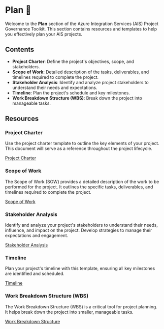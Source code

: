 # Plan 📅

Welcome to the **Plan** section of the Azure Integration Services (AIS) Project Governance Toolkit. This section contains resources and templates to help you effectively plan your AIS projects.

## Contents

- **Project Charter**: Define the project's objectives, scope, and stakeholders.
- **Scope of Work**: Detailed description of the tasks, deliverables, and timelines required to complete the project.
- **Stakeholder Analysis**: Identify and analyze project stakeholders to understand their needs and expectations.
- **Timeline**: Plan the project's schedule and key milestones.
- **Work Breakdown Structure (WBS)**: Break down the project into manageable tasks.

## Resources

### Project Charter
Use the project charter template to outline the key elements of your project. This document will serve as a reference throughout the project lifecycle.

[Project Charter](/Templates/Project_Charter_Template.md)

### Scope of Work
The Scope of Work (SOW) provides a detailed description of the work to be performed for the project. It outlines the specific tasks, deliverables, and timelines required to complete the project.

[Scope of Work](/Templates/Scope_of_WorkTemplate.md)

### Stakeholder Analysis
Identify and analyze your project's stakeholders to understand their needs, influence, and impact on the project. Develop strategies to manage their expectations and engagement.

[Stakeholder Analysis](/Templates/Stakeholder_Analysis_Template.md)

### Timeline
Plan your project's timeline with this template, ensuring all key milestones are identified and scheduled.

[Timeline](/Templates/Timeline_Template.md)

### Work Breakdown Structure (WBS)
The Work Breakdown Structure (WBS) is a critical tool for project planning. It helps break down the project into smaller, manageable tasks.

[Work Breakdown Structure](/Templates/WBS_Template.md)